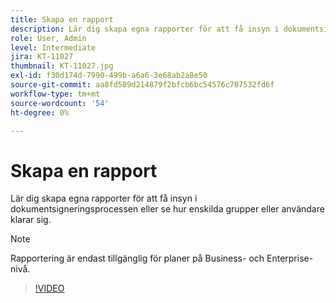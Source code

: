 ```yaml
---
title: Skapa en rapport
description: Lär dig skapa egna rapporter för att få insyn i dokumentsigneringsprocessen
role: User, Admin
level: Intermediate
jira: KT-11027
thumbnail: KT-11027.jpg
exl-id: f30d174d-7990-499b-a6a6-3e68ab2a8e50
source-git-commit: aa8fd589d214879f2bfcb6bc54576c707532fd6f
workflow-type: tm+mt
source-wordcount: '54'
ht-degree: 0%

---
```


# Skapa en rapport

Lär dig skapa egna rapporter för att få insyn i dokumentsigneringsprocessen eller se hur enskilda grupper eller användare klarar sig.

>[!NOTE]
>
>Rapportering är endast tillgänglig för planer på Business- och Enterprise-nivå.

>[!VIDEO](https://video.tv.adobe.com/v/346754?quality=12&learn=on&hidetitle=true)
